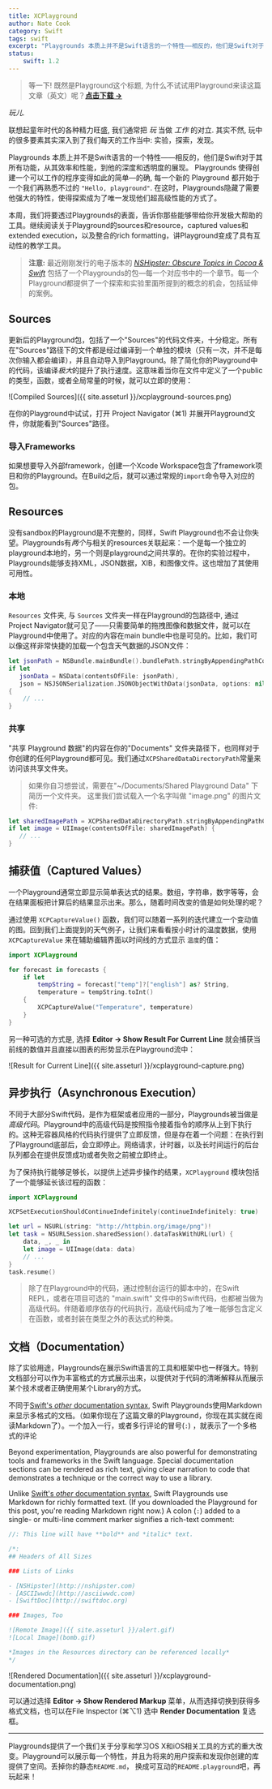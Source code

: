 ```yaml
---
title: XCPlayground
author: Nate Cook
category: Swift
tags: swift
excerpt: "Playgrounds 本质上并不是Swift语言的一个特性——相反的，他们是Swift对于其所有功能，从其效率和性能，到他的深度和透明度的展现。透过Playgrounds的表面，去看看那些工具，他们使得Playgrounds成为了一个强大开发过程的一部分：source和resource，captured values和extended execution，以及整合了的rich formatting使得Playground成为了一个互动性的教学工具。"
status:
    swift: 1.2
---
```


> 等一下! 既然是Playground这个标题, 为什么不试试用Playground来读这篇文章（英文）呢？**<a href="{{ site.asseturl }}/XCPlayground.playground.zip" onclick="ga('send', 'event', 'link', 'click', 'XCPlayground.playground');">点击下载 &rarr;</a>**

*玩儿.*

联想起童年时代的各种精力旺盛, 我们通常把 *玩* 当做 *工作* 的对立. 其实不然, 玩中的很多要素其实深入到了我们每天的工作当中: 实验，探索，发现。 

Playgrounds 本质上并不是Swift语言的一个特性——相反的，他们是Swift对于其所有功能，从其效率和性能，到他的深度和透明度的展现。 Playgrounds 使得创建一个可以工作的程序变得如此的简单—的确, 每一个新的 Playground 都开始于一个我们再熟悉不过的 `"Hello, playground"`. 在这时，Playgrounds隐藏了需要他强大的特性，使得探索成为了唯一发现他们超高级性能的方式了。


本周，我们将要透过Playgrounds的表面，告诉你那些能够带给你开发极大帮助的工具。继续阅读关于Playground的sources和resource，captured values和extended execution，以及整合的rich formatting，讲Playground变成了具有互动性的教学工具。

> **注意:** 最近刚刚发行的电子版本的 [*NSHipster: Obscure Topics in Cocoa & Swift*](http://gum.co/nshipster-swift) 包括了一个Playgrounds的包—每一个对应书中的一个章节。每一个Playground都提供了一个探索和实验里面所提到的概念的机会，包括延伸的案例。



## Sources

更新后的Playground包，包括了一个"Sources"的代码文件夹，十分稳定。所有在"Sources"路径下的文件都是经过编译到一个单独的模块（只有一次，并不是每次你输入都会编译），并且自动导入到Playground。除了简化你的Playground中的代码，该编译*极大*的提升了执行速度。这意味着当你在文件中定义了一个public的类型，函数，或者全局常量的时候，就可以立即的使用：

![Compiled Sources]({{ site.asseturl }}/xcplayground-sources.png)

在你的Playground中试试，打开 Project Navigator (⌘1) 并展开Playground文件，你就能看到"Sources"路径。


### 导入Frameworks

如果想要导入外部framework，创建一个Xcode Workspace包含了framework项目和你的Playground。在Build之后，就可以通过常规的`import`命令导入对应的包。

## Resources

没有sandbox的Playground是不完整的，同样，Swift Playground也不会让你失望。Playgrounds有*两个*与相关的resources关联起来：一个是每一个独立的playground本地的，另一个则是playground之间共享的。在你的实验过程中，Playgrounds能够支持XML，JSON数据，XIB，和图像文件。这也增加了其使用可用性。


### 本地

 `Resources` 文件夹, 与 `Sources` 文件夹一样在Playground的包路径中, 通过 Project Navigator就可见了——只需要简单的拖拽图像和数据文件，就可以在Playground中使用了。对应的内容在main bundle中也是可见的。比如，我们可以像这样非常快捷的加载一个包含天气数据的JSON文件：

```swift
let jsonPath = NSBundle.mainBundle().bundlePath.stringByAppendingPathComponent("weather.json")
if let
   jsonData = NSData(contentsOfFile: jsonPath),
   json = NSJSONSerialization.JSONObjectWithData(jsonData, options: nil, error: nil) as? [String: AnyObject] 
{
    // ...
}
```

### 共享

"共享 Playground 数据"的内容在你的"Documents" 文件夹路径下，也同样对于你创建的任何Playground都可见。我们通过`XCPSharedDataDirectoryPath`常量来访问该共享文件夹。

> 如果你自习想尝试，需要在"~/Documents/Shared Playground Data" 下简历一个文件夹。 这里我们尝试载入一个名字叫做 "image.png" 的图片文件:

```swift
let sharedImagePath = XCPSharedDataDirectoryPath.stringByAppendingPathComponent("image.png")
if let image = UIImage(contentsOfFile: sharedImagePath) {
   // ...
}
```


## 捕获值（Captured Values）

一个Playground通常立即显示简单表达式的结果。数组，字符串，数字等等，会在结果面板把计算后的结果显示出来。那么，随着时间改变的值是如何处理的呢？

通过使用 `XCPCaptureValue()` 函数，我们可以随着一系列的迭代建立一个变动值的图。回到我们上面提到的天气例子，让我们来看看按小时计的温度数据，使用 `XCPCaptureValue` 来在辅助编辑界面以时间线的方式显示 `温度`的值：

```swift
import XCPlayground

for forecast in forecasts {
    if let
        tempString = forecast["temp"]?["english"] as? String,
        temperature = tempString.toInt()
    {
        XCPCaptureValue("Temperature", temperature)
    }
}
```

另一种可选的方式是, 选择 **Editor &rarr; Show Result For Current Line** 就会捕获当前线的数值并且直接以图表的形势显示在Playground流中：

![Result for Current Line]({{ site.asseturl }}/xcplayground-capture.png)



## 异步执行（Asynchronous Execution）

不同于大部分Swift代码，是作为框架或者应用的一部分，Playgrounds被当做是 *高级代码*。Playground中的高级代码是按照指令接着指令的顺序从上到下执行的。这种无容器风格的代码执行提供了立即反馈，但是存在着一个问题：在执行到了Playground底部后，会立即停止。网络请求，计时器，以及长时间运行的后台队列都会在提供反馈成功或者失败之前被立即终止。

为了保持执行能够足够长，以提供上述异步操作的结果，`XCPlayground` 模块包括了一个能够延长该过程的函数：

```swift
import XCPlayground

XCPSetExecutionShouldContinueIndefinitely(continueIndefinitely: true)

let url = NSURL(string: "http://httpbin.org/image/png")!
let task = NSURLSession.sharedSession().dataTaskWithURL(url) {
    data, _, _ in
    let image = UIImage(data: data)
    // ...
}
task.resume()
```

> 除了在Playground中的代码，通过控制台运行的脚本中的，在Swift REPL，或者在项目可选的 "main.swift" 文件中的Swift代码，也都被当做为高级代码。伴随着顺序依存的代码执行，高级代码成为了唯一能够包含定义在函数，或者封装在类型之外的表达式的种类。


## 文档（Documentation）

除了实验用途，Playgrounds在展示Swift语言的工具和框架中也一样强大。特别文档部分可以作为丰富格式的方式展示出来，以提供对于代码的清晰解释从而展示某个技术或者正确使用某个Library的方式。

不同于[Swift's *other* documentation syntax](/swift-documentation/), Swift Playgrounds使用Markdown来显示多格式的文档。（如果你现在了这篇文章的Playground，你现在其实就在阅读Markdown了）。一个加入一行，或者多行评论的冒号(`:`) ，就表示了一个多格式的评论

Beyond experimentation, Playgrounds are also powerful for demonstrating tools and frameworks in the Swift language. Special documentation sections can be rendered as rich text, giving clear narration to code that demonstrates a technique or the correct way to use a library.

Unlike [Swift's *other* documentation syntax](/swift-documentation/), Swift Playgrounds use Markdown for richly formatted text. (If you downloaded the Playground for this post, you're reading Markdown right now.) A colon (`:`) added to a single- or multi-line comment marker signifies a rich-text comment:

```swift
//: This line will have **bold** and *italic* text.

/*:
## Headers of All Sizes

### Lists of Links

- [NSHipster](http://nshipster.com)
- [ASCIIwwdc](http://asciiwwdc.com)
- [SwiftDoc](http://swiftdoc.org)

### Images, Too

![Remote Image]({{ site.asseturl }}/alert.gif)
![Local Image](bomb.gif) 

*Images in the Resources directory can be referenced locally*
*/
```

![Rendered Documentation]({{ site.asseturl }}/xcplayground-documentation.png)

可以通过选择 **Editor &rarr; Show Rendered Markup** 菜单，从而选择切换到获得多格式文档，也可以在File Inspector (⌘⌥1) 选中 **Render Documentation** 复选框。


---


Playgrounds提供了一个我们关于分享和学习OS X和iOS相关工具的方式的重大改变。Playground可以展示每一个特性，并且为将来的用户探索和发现你创建的库提供了空间。丢掉你的静态`README.md`， 换成可互动的`README.playground`吧，再玩起来！



